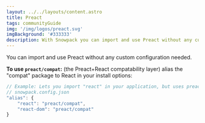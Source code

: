 ```yaml
---
layout: ../../layouts/content.astro
title: Preact
tags: communityGuide
img: '/img/logos/preact.svg'
imgBackground: '#333333'
description: With Snowpack you can import and use Preact without any custom configuration needed.
---
```


You can import and use Preact without any custom configuration needed.

**To use `preact/compat`:** (the Preact+React compatability layer) alias the "compat" package to React in your install options:

```js
// Example: Lets you import "react" in your application, but uses preact internally
// snowpack.config.json
"alias": {
    "react": "preact/compat",
    "react-dom": "preact/compat"
}
```
